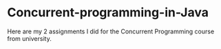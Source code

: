 # Concurrent-programming-in-Java
Here are my 2 assignments I did for the Concurrent Programming course from university.
